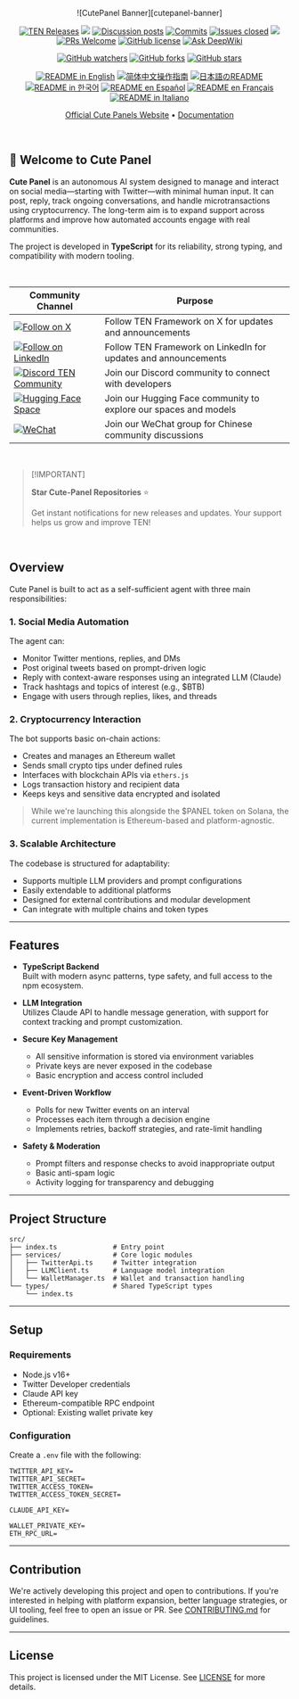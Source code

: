 <div align="center"> <a name="readme-top"></a>

![CutePanel Banner][cutepanel-banner]

[![TEN Releases]( https://img.shields.io/github/v/release/ten-framework/ten-framework?color=369eff&labelColor=gray&logo=github&style=flat-square )](https://github.com/TEN-framework/ten-framework/releases)
[![](https://img.shields.io/github/release-date/ten-framework/ten-framework?labelColor=gray&style=flat-square)](https://github.com/TEN-framework/ten-framework/releases)
[![Discussion posts](https://img.shields.io/github/discussions/TEN-framework/ten_framework?labelColor=gray&color=%20%23f79009)](https://github.com/TEN-framework/ten-framework/discussions/)
[![Commits](https://img.shields.io/github/commit-activity/m/TEN-framework/ten_framework?labelColor=gray&color=pink)](https://github.com/TEN-framework/ten-framework/graphs/commit-activity)
[![Issues closed](https://img.shields.io/github/issues-search?query=repo%3ATEN-framework%2Ften-framework%20is%3Aclosed&label=issues%20closed&labelColor=gray&color=green)](https://github.com/TEN-framework/ten-framework/issues)
[![](https://img.shields.io/github/contributors/ten-framework/ten-framework?color=c4f042&labelColor=gray&style=flat-square)](https://github.com/TEN-framework/ten-framework/graphs/contributors)
[![PRs Welcome](https://img.shields.io/badge/PRs-welcome!-brightgreen.svg?style=flat-square)](https://github.com/TEN-framework/ten-framework/pulls)
[![GitHub license](https://img.shields.io/badge/License-Apache_2.0_with_certain_conditions-blue.svg?labelColor=%20%23155EEF&color=%20%23528bff)](https://github.com/TEN-framework/ten_framework/blob/main/LICENSE)
[![Ask DeepWiki](https://deepwiki.com/badge.svg)](https://deepwiki.com/TEN-framework/TEN-framework)

[![GitHub watchers](https://img.shields.io/github/watchers/TEN-framework/ten_framework?style=social&label=Watch)](https://GitHub.com/TEN-framework/ten_framework/watchers/?WT.mc_id=academic-105485-koreyst)
[![GitHub forks](https://img.shields.io/github/forks/TEN-framework/ten_framework?style=social&label=Fork)](https://GitHub.com/TEN-framework/ten_framework/network/?WT.mc_id=academic-105485-koreyst)
[![GitHub stars](https://img.shields.io/github/stars/TEN-framework/ten_framework?style=social&label=Star)](https://GitHub.com/TEN-framework/ten_framework/stargazers/?WT.mc_id=academic-105485-koreyst)

<a href="https://github.com/TEN-framework/ten-framework/blob/main/README.md"><img alt="README in English" src="https://img.shields.io/badge/English-lightgrey"></a>
<a href="https://github.com/TEN-framework/ten-framework/blob/main/docs/README-CN.md"><img alt="简体中文操作指南" src="https://img.shields.io/badge/简体中文-lightgrey"></a>
<a href="https://github.com/TEN-framework/ten-framework/blob/main/docs/README-JP.md"><img alt="日本語のREADME" src="https://img.shields.io/badge/日本語-lightgrey"></a>
<a href="https://github.com/TEN-framework/ten-framework/blob/main/docs/README-KR.md"><img alt="README in 한국어" src="https://img.shields.io/badge/한국어-lightgrey"></a>
<a href="https://github.com/TEN-framework/ten-framework/blob/main/docs/README-ES.md"><img alt="README en Español" src="https://img.shields.io/badge/Español-lightgrey"></a>
<a href="https://github.com/TEN-framework/ten-framework/blob/main/docs/README-FR.md"><img alt="README en Français" src="https://img.shields.io/badge/Français-lightgrey"></a>
<a href="https://github.com/TEN-framework/ten-framework/blob/main/docs/README-IT.md"><img alt="README in Italiano" src="https://img.shields.io/badge/Italiano-lightgrey"></a>

[Official Cute Panels Website](https://cutepanel.io)
•
[Documentation](https://cute-panel.gitbook.io/cute-panel/)
</div>

<br>

## 👋 Welcome to Cute Panel

**Cute Panel** is an autonomous AI system designed to manage and interact on social media—starting with Twitter—with minimal human input. It can post, reply, track ongoing conversations, and handle microtransactions using cryptocurrency. The long-term aim is to expand support across platforms and improve how automated accounts engage with real communities.

The project is developed in **TypeScript** for its reliability, strong typing, and compatibility with modern tooling.

<br>

| Community Channel | Purpose |
| ---------------- | ------- |
| [![Follow on X](https://img.shields.io/twitter/follow/TenFramework?logo=X&color=%20%23f5f5f5)](https://twitter.com/intent/follow?screen_name=TenFramework) | Follow TEN Framework on X for updates and announcements |
| [![Follow on LinkedIn](https://custom-icon-badges.demolab.com/badge/LinkedIn-TEN_Framework-0A66C2?logo=linkedin-white&logoColor=fff)](https://www.linkedin.com/company/ten-framework) | Follow TEN Framework on LinkedIn for updates and announcements |
| [![Discord TEN Community](https://dcbadge.vercel.app/api/server/VnPftUzAMJ?&style=flat&theme=light&color=lightgray)](https://discord.gg/VnPftUzAMJ) | Join our Discord community to connect with developers |
| [![Hugging Face Space](https://img.shields.io/badge/Hugging%20Face-TEN%20Framework-yellow?style=flat&logo=huggingface)](https://huggingface.co/TEN-framework) | Join our Hugging Face community to explore our spaces and models |
| [![WeChat](https://img.shields.io/badge/TEN_Framework-WeChat_Group-%2307C160?logo=wechat&labelColor=darkgreen&color=gray)](https://github.com/TEN-framework/ten-agent/discussions/170) | Join our WeChat group for Chinese community discussions |

<br>

> \[!IMPORTANT]
>
> **Star Cute-Panel Repositories** ⭐️
>
> Get instant notifications for new releases and updates. Your support helps us grow and improve TEN!

<br>

## Overview

Cute Panel is built to act as a self-sufficient agent with three main responsibilities:

### 1. Social Media Automation  
The agent can:
- Monitor Twitter mentions, replies, and DMs  
- Post original tweets based on prompt-driven logic  
- Reply with context-aware responses using an integrated LLM (Claude)  
- Track hashtags and topics of interest (e.g., $BTB)  
- Engage with users through replies, likes, and threads  

### 2. Cryptocurrency Interaction  
The bot supports basic on-chain actions:
- Creates and manages an Ethereum wallet  
- Sends small crypto tips under defined rules  
- Interfaces with blockchain APIs via `ethers.js`  
- Logs transaction history and recipient data  
- Keeps keys and sensitive data encrypted and isolated  

> While we're launching this alongside the $PANEL token on Solana, the current implementation is Ethereum-based and platform-agnostic.

### 3. Scalable Architecture  
The codebase is structured for adaptability:
- Supports multiple LLM providers and prompt configurations  
- Easily extendable to additional platforms  
- Designed for external contributions and modular development  
- Can integrate with multiple chains and token types

---

## Features

- **TypeScript Backend**  
  Built with modern async patterns, type safety, and full access to the npm ecosystem.

- **LLM Integration**  
  Utilizes Claude API to handle message generation, with support for context tracking and prompt customization.

- **Secure Key Management**  
  - All sensitive information is stored via environment variables  
  - Private keys are never exposed in the codebase  
  - Basic encryption and access control included  

- **Event-Driven Workflow**  
  - Polls for new Twitter events on an interval  
  - Processes each item through a decision engine  
  - Implements retries, backoff strategies, and rate-limit handling  

- **Safety & Moderation**  
  - Prompt filters and response checks to avoid inappropriate output  
  - Basic anti-spam logic  
  - Activity logging for transparency and debugging

---

## Project Structure

```
src/
├── index.ts              # Entry point
├── services/             # Core logic modules
│   ├── TwitterApi.ts     # Twitter integration
│   ├── LLMClient.ts      # Language model integration
│   └── WalletManager.ts  # Wallet and transaction handling
└── types/                # Shared TypeScript types
    └── index.ts
```

---

## Setup

### Requirements

- Node.js v16+  
- Twitter Developer credentials  
- Claude API key  
- Ethereum-compatible RPC endpoint  
- Optional: Existing wallet private key

### Configuration

Create a `.env` file with the following:

```
TWITTER_API_KEY=
TWITTER_API_SECRET=
TWITTER_ACCESS_TOKEN=
TWITTER_ACCESS_TOKEN_SECRET=

CLAUDE_API_KEY=

WALLET_PRIVATE_KEY=
ETH_RPC_URL=
```

---

## Contribution

We're actively developing this project and open to contributions. If you're interested in helping with platform expansion, better language strategies, or UI tooling, feel free to open an issue or PR. See [CONTRIBUTING.md](CONTRIBUTING.md) for guidelines.

---

## License

This project is licensed under the MIT License. See [LICENSE](LICENSE) for more details.

